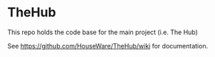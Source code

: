 TheHub
======

This repo holds the code base for the main project (i.e. The Hub)

See https://github.com/HouseWare/TheHub/wiki for documentation.
